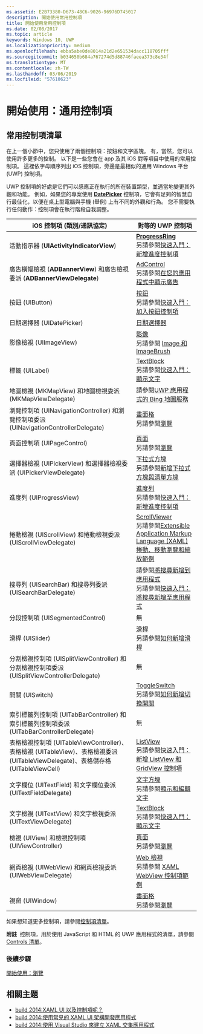 ```yaml
---
ms.assetid: E2B73380-D673-48C6-9026-96976D745017
description: 開始使用常用控制項
title: 開始使用常用控制項
ms.date: 02/08/2017
ms.topic: article
keywords: Windows 10, UWP
ms.localizationpriority: medium
ms.openlocfilehash: ebba5abe0de8014a21d2e651534dacc118705fff
ms.sourcegitcommit: b034650b684a767274d5d88746faeea373c8e34f
ms.translationtype: MT
ms.contentlocale: zh-TW
ms.lasthandoff: 03/06/2019
ms.locfileid: "57610623"
---
```

# <a name="getting-started-common-controls"></a>開始使用：通用控制項


## <a name="common-controls-list"></a>常用控制項清單

在上一個小節中，您只使用了兩個控制項：按鈕和文字區塊。 有，當然，您可以使用許多更多的控制。 以下是一些您會在 app 及其 iOS 對等項目中使用的常用控制項。 這裡依字母順序列出 iOS 控制項，旁邊是最相似的通用 Windows 平台 (UWP) 控制項。

UWP 控制項的好處是它們可以感應正在執行的所在裝置類型，並適當地變更其外觀和功能。 例如，如果您的專案使用 [**DatePicker**](https://msdn.microsoft.com/library/windows/apps/br211681) 控制項，它會有足夠的智慧自行最佳化，以便在桌上型電腦與手機 (舉例) 上有不同的外觀和行為。 您不需要執行任何動作：控制項會在執行階段自我調整。

| iOS 控制項 (類別/通訊協定) | 對等的 UWP 控制項 |
|------------------------------|--------------------------------------|
| 活動指示器 (**UIActivityIndicatorView**) | [**ProgressRing**](https://msdn.microsoft.com/library/windows/apps/br227538) <br/> 另請參閱[快速入門：新增進度控制項](https://msdn.microsoft.com/library/windows/apps/xaml/hh780651) |
| 廣告橫幅檢視 (**ADBannerView**) 和廣告檢視委派 (**ADBannerViewDelegate**) | [AdControl](https://msdn.microsoft.com/library/windows/apps/microsoft.advertising.winrt.ui.adcontrol.aspx) <br/> 另請參閱[在您的應用程式中顯示廣告](../monetize/display-ads-in-your-app.md) |
| 按鈕 (UIButton) | [按鈕](https://msdn.microsoft.com/library/windows/apps/br209265) <br/> 另請參閱[快速入門：加入按鈕控制項](https://msdn.microsoft.com/library/windows/apps/xaml/jj153346) |
| 日期選擇器 (UIDatePicker) | [日期選擇器](https://msdn.microsoft.com/library/windows/apps/br211681) |
| 影像檢視 (UIImageView) | [影像](https://msdn.microsoft.com/library/windows/apps/br242752) <br/> 另請參閱 [Image 和 ImageBrush](https://msdn.microsoft.com/library/windows/apps/mt280382) |
| 標籤 (UILabel) | [TextBlock](https://msdn.microsoft.com/library/windows/apps/br209652) <br/> 另請參閱[快速入門：顯示文字](https://msdn.microsoft.com/library/windows/apps/xaml/hh700392) |
| 地圖檢視 (MKMapView) 和地圖檢視委派 (MKMapViewDelegate) | 請參閱[UWP 應用程式的 Bing 地圖服務](https://go.microsoft.com/fwlink/p/?LinkId=263496) |
| 瀏覽控制項 (UINavigationController) 和瀏覽控制項委派 (UINavigationControllerDelegate) | [畫面格](https://msdn.microsoft.com/library/windows/apps/br242682) <br/> 另請參閱[瀏覽](https://msdn.microsoft.com/library/windows/apps/mt187344) |
| 頁面控制項 (UIPageControl) | [頁面](https://msdn.microsoft.com/library/windows/apps/br227503) <br/> 另請參閱[瀏覽](https://msdn.microsoft.com/library/windows/apps/mt187344) |
| 選擇器檢視 (UIPickerView) 和選擇器檢視委派 (UIPickerViewDelegate) | [下拉式方塊](https://msdn.microsoft.com/library/windows/apps/br209348) <br/> 另請參閱[新增下拉式方塊與清單方塊](https://msdn.microsoft.com/library/windows/apps/xaml/hh780616) |
| 進度列 (UIProgressView) | [進度列](https://msdn.microsoft.com/library/windows/apps/br227529) <br/> 另請參閱[快速入門：新增進度控制項](https://msdn.microsoft.com/library/windows/apps/xaml/hh780651) |
| 捲動檢視 (UIScrollView) 和捲動檢視委派 (UIScrollViewDelegate) | [ScrollViewer](https://msdn.microsoft.com/library/windows/apps/br209527) <br/>  另請參閱[Extensible Application Markup Language (XAML) 捲動、移動瀏覽和縮放範例](https://go.microsoft.com/fwlink/p/?LinkId=238577) |
| 搜尋列 (UISearchBar) 和搜尋列委派 (UISearchBarDelegate) | 請參閱[將搜尋新增到應用程式](https://msdn.microsoft.com/library/windows/apps/xaml/jj130767) <br/>  另請參閱[快速入門：將搜尋新增至應用程式](https://msdn.microsoft.com/library/windows/apps/xaml/hh868180) |
| 分段控制項 (UISegmentedControl) | 無 |
| 滑桿 (UISlider) | [滑桿](https://msdn.microsoft.com/library/windows/apps/br209614) <br/>  另請參閱[如何新增滑桿](https://msdn.microsoft.com/library/windows/apps/xaml/hh868197) |
| 分割檢視控制項 (UISplitViewController) 和分割檢視控制項委派 (UISplitViewControllerDelegate) | 無 |
| 開關 (UISwitch) | [ToggleSwitch](https://msdn.microsoft.com/library/windows/apps/br209712) <br/>  另請參閱[如何新增切換開關](https://msdn.microsoft.com/library/windows/apps/xaml/hh868198) |
| 索引標籤列控制項 (UITabBarController) 和索引標籤列控制項委派 (UITabBarControllerDelegate) | 無 |
| 表格檢視控制項 (UITableViewController)、表格檢視 (UITableView)、表格檢視委派 (UITableViewDelegate)、表格儲存格 (UITableViewCell) | [ListView](https://msdn.microsoft.com/library/windows/apps/br242878) <br/>  另請參閱[快速入門：新增 ListView 和 GridView 控制項](https://msdn.microsoft.com/library/windows/apps/xaml/hh780650) |
| 文字欄位 (UITextField) 和文字欄位委派 (UITextFieldDelegate) | [文字方塊](https://msdn.microsoft.com/library/windows/apps/br209683) <br/>  另請參閱[顯示和編輯文字](https://msdn.microsoft.com/library/windows/apps/mt280218) |
| 文字檢視 (UITextView) 和文字檢視委派 (UITextViewDelegate) | [TextBlock](https://msdn.microsoft.com/library/windows/apps/br209652) <br/>  另請參閱[快速入門：顯示文字](https://msdn.microsoft.com/library/windows/apps/xaml/hh700392) |
| 檢視 (UIView) 和檢視控制項 (UIViewController) | [頁面](https://msdn.microsoft.com/library/windows/apps/br227503) <br/>  另請參閱[瀏覽](https://msdn.microsoft.com/library/windows/apps/mt187344) |
| 網頁檢視 (UIWebView) 和網頁檢視委派 (UIWebViewDelegate) | [Web 檢視](https://msdn.microsoft.com/library/windows/apps/br227702) <br/>  另請參閱 [XAML WebView 控制項範例](https://go.microsoft.com/fwlink/p/?LinkId=238582) |
| 視窗 (UIWindow) | [畫面格](https://msdn.microsoft.com/library/windows/apps/br242682) <br/>  另請參閱[瀏覽](https://msdn.microsoft.com/library/windows/apps/mt187344) |

如果想知道更多控制項，請參閱[控制項清單](https://msdn.microsoft.com/library/windows/apps/mt185406)。

**附註**  控制項，用於使用 JavaScript 和 HTML 的 UWP 應用程式的清單，請參閱[Controls 清單](https://msdn.microsoft.com/library/windows/apps/hh465453)。

### <a name="next-step"></a>後續步驟

[開始使用：瀏覽](getting-started-navigation.md)

## <a name="related-topics"></a>相關主題

* [build 2014:XAML UI 以及控制項呢？](https://go.microsoft.com/fwlink/p/?LinkID=397897)
* [build 2014:使用常見的 XAML UI 架構開發應用程式](https://go.microsoft.com/fwlink/p/?LinkID=397898)
* [build 2014:使用 Visual Studio 來建立 XAML 交集應用程式](https://go.microsoft.com/fwlink/p/?LinkID=397876)

